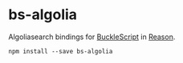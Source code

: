 # bs-algolia

Algoliasearch bindings for [BuckleScript](https://github.com/bloomberg/bucklescript) in [Reason](https://github.com/facebook/reason).

```
npm install --save bs-algolia
```
